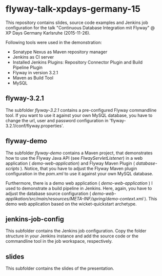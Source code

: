 flyway-talk-xpdays-germany-15
=================

This repository contains slides, source code examples and Jenkins job configuration for the talk "Continuous Database Integration mit Flyway" @ XP Days Germany Karlsruhe (2015-11-26).

Following tools were used in the demonstration:
- Sonatype Nexus as Maven repository manager
- Jenkins  as CI server
- Installed Jenkins Plugins: Repository Connector Plugin and Build Pipeline Plugin
- Flyway in version 3.2.1
- Maven as Build Tool
- MySQL

flyway-3.2.1
----------------------------

The subfolder _flyway-3.2.1_ contains a pre-configured Flyway commandline tool. If you want to use it against your own MySQL database, you have to change the url, user and password configuration in 'flyway-3.2.1/conf/flyway.properties'.


flyway-demo
--------------------

The subfolder _flyway-demo_ contains a Maven project, that demonstrates how to use the Flyway Java API (see _FlwayServletListener_) in a web application ( _demo-web-application_) and Flyway Maven Plugin ( _database-scripts_ ).
Notice, that you have to adjust the Flyway Maven plugin configuration in the _pom.xml_ to use it against your own MySQL database.

Furthermore, there is a demo web application ( _demo-web-application_ ) I used to demonstrate a build pipeline in Jenkins.
Here, again, you have to adjust the database source configuration ( _demo-web-applikation/src/main/resources/META-INF/spring/demo-context.xml_ ).
This demo web application based on the wicket-quickstart archetype.

jenkins-job-config
-------------------

This subfolder contains the Jenkins job configuration. Copy the folder structure in your Jenkins instance and add the
source code or the commandline tool in the job workspace, respectively.

slides
---------

This subfolder contains the slides of the presentation.
